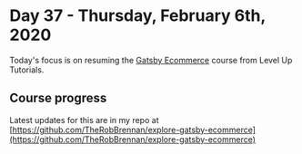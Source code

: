 # Day 37 - Thursday, February 6th, 2020

Today's focus is on resuming the [Gatsby Ecommerce](https://www.leveluptutorials.com/tutorials/gatsby-ecommerce) course from Level Up Tutorials.

## Course progress

Latest updates for this are in my repo at [https://github.com/TheRobBrennan/explore-gatsby-ecommerce](https://github.com/TheRobBrennan/explore-gatsby-ecommerce)
